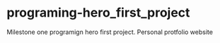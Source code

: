 # programing-hero_first_project
Milestone one programign hero first project. Personal protfolio website
